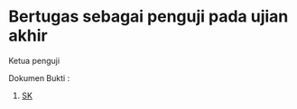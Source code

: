 # Bertugas sebagai penguji pada ujian akhir	
Ketua penguji	

Dokumen Bukti :

1. [SK](SK%20107_Pembimbing%20TA%20D4%20TI%20Genap%202019-2020.pdf)